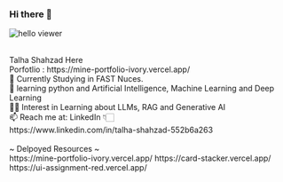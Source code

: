 ### Hi there 👋
![hello viewer](https://github.com/talha-shahzad/talha-shahzad/assets/123324616/bbd1ddc8-f2d6-4680-a29c-c94171b63afe)

<br>
Talha Shahzad Here<br>
Porfotlio : https://mine-portfolio-ivory.vercel.app/
<br>
🔭 Currently Studying in FAST Nuces.<br>
🌱 learning python and Artificial Intelligence, Machine Learning and Deep Learning<br>
✍🏻 Interest in Learning about LLMs, RAG and Generative AI<br>
📫  Reach me at: LinkedIn 👇🏻 <br>
https://www.linkedin.com/in/talha-shahzad-552b6a263
<br>
<br>
~ Delpoyed Resources ~
<br>
https://mine-portfolio-ivory.vercel.app/
https://card-stacker.vercel.app/
https://ui-assignment-red.vercel.app/
<br>

<!--
**talha-shahzad/talha-shahzad** is a ✨ _special_ ✨ repository because its `README.md` (this file) appears on your GitHub profile.

Here are some ideas to get you started:


- 👯 I’m looking to collaborate on ...
- 🤔 I’m looking for help with ...
- 💬 Ask me about ...
- 😄 Pronouns: ...
- ⚡ Fun fact: ...
-->
